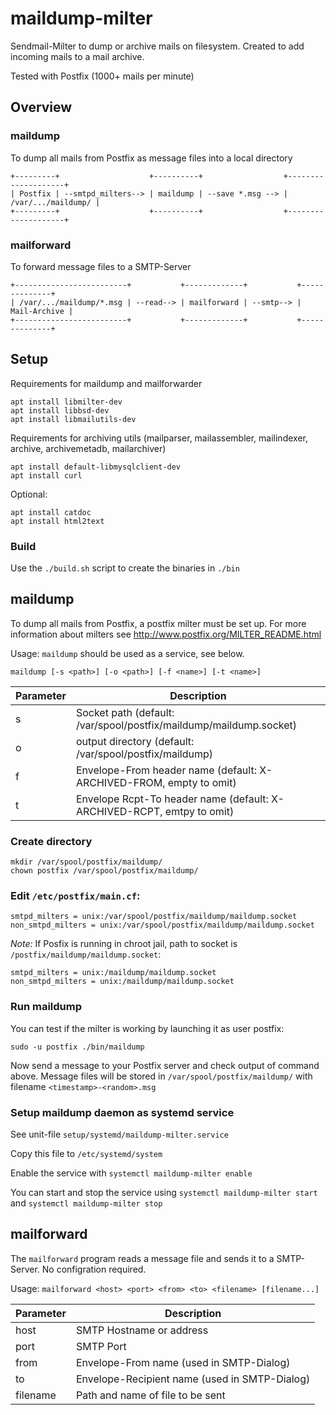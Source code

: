 # maildump-milter

Sendmail-Milter to dump or archive mails on filesystem.
Created to add incoming mails to a mail archive.

Tested with Postfix (1000+ mails per minute)



## Overview

### maildump

To dump all mails from Postfix as message files into a local directory

    +---------+                    +----------+                  +--------------------+
    | Postfix | --smtpd_milters--> | maildump | --save *.msg --> | /var/.../maildump/ |
    +---------+                    +----------+                  +--------------------+


### mailforward

To forward message files to a SMTP-Server

    +-------------------------+           +-------------+           +--------------+
    | /var/.../maildump/*.msg | --read--> | mailforward | --smtp--> | Mail-Archive |
    +-------------------------+           +-------------+           +--------------+
    

    
## Setup

Requirements for maildump and mailforwarder

    apt install libmilter-dev
    apt install libbsd-dev
    apt install libmailutils-dev
    
Requirements for archiving utils (mailparser, mailassembler, mailindexer, archive, archivemetadb, mailarchiver)
    
    apt install default-libmysqlclient-dev
    apt install curl

Optional:

    apt install catdoc
    apt install html2text
    
### Build

Use the `./build.sh` script to create the binaries in `./bin` 




## maildump

To dump all mails from Postfix, a postfix milter must be set up.
For more information about milters see http://www.postfix.org/MILTER_README.html

Usage: `maildump` should be used as a service, see below.

`maildump [-s <path>] [-o <path>] [-f <name>] [-t <name>]`

Parameter     | Description
--------------| -----------
s             | Socket path (default: /var/spool/postfix/maildump/maildump.socket)
o             | output directory (default: /var/spool/postfix/maildump)
f             | Envelope-From header name (default: X-ARCHIVED-FROM, empty to omit)
t             | Envelope Rcpt-To header name (default: X-ARCHIVED-RCPT, emtpy to omit)

 ### Create directory

    mkdir /var/spool/postfix/maildump/
    chown postfix /var/spool/postfix/maildump/


 ### Edit `/etc/postfix/main.cf`:

    smtpd_milters = unix:/var/spool/postfix/maildump/maildump.socket
    non_smtpd_milters = unix:/var/spool/postfix/maildump/maildump.socket

*Note:* If Posfix is running in chroot jail, path to socket is `/postfix/maildump/maildump.socket`:

    smtpd_milters = unix:/maildump/maildump.socket
    non_smtpd_milters = unix:/maildump/maildump.socket


### Run maildump

You can test if the milter is working by launching it as user postfix:
     
    sudo -u postfix ./bin/maildump
    
Now send a message to your Postfix server and check output of command above.
Message files will be stored in `/var/spool/postfix/maildump/` with filename `<timestamp>-<random>.msg`


### Setup maildump daemon as systemd service

See unit-file `setup/systemd/maildump-milter.service`

Copy this file to `/etc/systemd/system`

Enable the service with `systemctl maildump-milter enable`

You can start and stop the service using `systemctl maildump-milter start` and `systemctl maildump-milter stop`


## mailforward

The `mailforward` program reads a message file and sends it to a SMTP-Server.
No configration required.

Usage: `mailforward <host> <port> <from> <to> <filename> [filename...]`

Parameter     | Description
--------------| -----------
host          | SMTP Hostname or address
port          | SMTP Port
from          | Envelope-From name (used in SMTP-Dialog)
to            | Envelope-Recipient name (used in SMTP-Dialog)
filename      | Path and name of file to be sent
